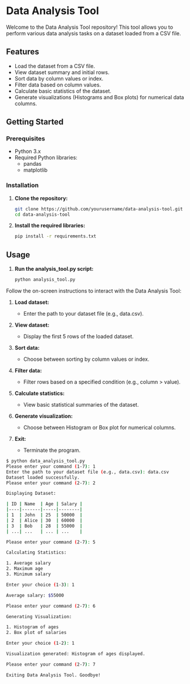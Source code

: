 # Data Analysis Tool

Welcome to the Data Analysis Tool repository! This tool allows you to perform various data analysis tasks on a dataset loaded from a CSV file.

## Features

- Load the dataset from a CSV file.
- View dataset summary and initial rows.
- Sort data by column values or index.
- Filter data based on column values.
- Calculate basic statistics of the dataset.
- Generate visualizations (Histograms and Box plots) for numerical data columns.

## Getting Started

### Prerequisites

- Python 3.x
- Required Python libraries:
  - pandas
  - matplotlib

### Installation

1. **Clone the repository:**

   ```bash
   git clone https://github.com/yourusername/data-analysis-tool.git
   cd data-analysis-tool
2. **Install the required libraries:**
   ```bash
   pip install -r requirements.txt

## Usage

1. **Run the analysis_tool.py script:**

   ```bash
   python analysis_tool.py

Follow the on-screen instructions to interact with the Data Analysis Tool:

1. **Load dataset:**
   - Enter the path to your dataset file (e.g., data.csv).

2. **View dataset:**
   - Display the first 5 rows of the loaded dataset.

3. **Sort data:**
   - Choose between sorting by column values or index.

4. **Filter data:**
   - Filter rows based on a specified condition (e.g., column > value).

5. **Calculate statistics:**
   - View basic statistical summaries of the dataset.

6. **Generate visualization:**
   - Choose between Histogram or Box plot for numerical columns.

7. **Exit:**
   - Terminate the program.

```bash
$ python data_analysis_tool.py
Please enter your command (1-7): 1
Enter the path to your dataset file (e.g., data.csv): data.csv
Dataset loaded successfully.
Please enter your command (2-7): 2

Displaying Dataset:

| ID | Name  | Age | Salary |
|----|-------|-----|--------|
| 1  | John  | 25  | 50000  |
| 2  | Alice | 30  | 60000  |
| 3  | Bob   | 28  | 55000  |
| ...| ...   | ... | ...    |

Please enter your command (2-7): 5

Calculating Statistics:

1. Average salary
2. Maximum age
3. Minimum salary

Enter your choice (1-3): 1

Average salary: $55000

Please enter your command (2-7): 6

Generating Visualization:

1. Histogram of ages
2. Box plot of salaries

Enter your choice (1-2): 1

Visualization generated: Histogram of ages displayed.

Please enter your command (2-7): 7

Exiting Data Analysis Tool. Goodbye!
